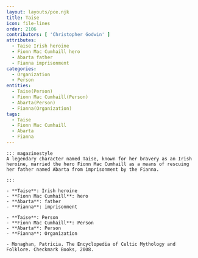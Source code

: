 ```yaml
---
layout: layouts/pce.njk
title: Taise
icon: file-lines
order: 2106
contributors: [ 'Christopher Godwin' ]
attributes:
  - Taise Irish heroine
  - Fionn Mac Cumhaill hero
  - Abarta father
  - Fianna imprisonment
categories:
  - Organization
  - Person
entities:
  - Taise(Person)
  - Fionn Mac Cumhaill(Person)
  - Abarta(Person)
  - Fianna(Organization)
tags:
  - Taise
  - Fionn Mac Cumhaill
  - Abarta
  - Fianna
---
```

``` tab [group1:Info]
::: magazinestyle
A legendary character named Taise, known for her bravery as an Irish heroine, married the hero Fionn Mac Cumhaill as a means of rescuing her father named Abarta from imprisonment by the Fianna.

:::
```
``` tab [group1:Attributes]
- **Taise**: Irish heroine
- **Fionn Mac Cumhaill**: hero
- **Abarta**: father
- **Fianna**: imprisonment
```
``` tab [group1:Entities]
- **Taise**: Person
- **Fionn Mac Cumhaill**: Person
- **Abarta**: Person
- **Fianna**: Organization
```
``` tab [group1:Sources]
- Monaghan, Patricia. The Encyclopedia of Celtic Mythology and Folklore. Checkmark Books, 2008.
```
